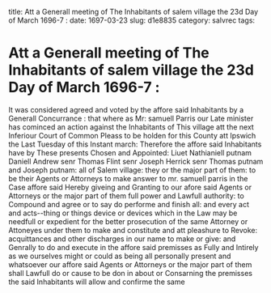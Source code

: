 title: Att a Generall meeting of The Inhabitants of salem village the 23d Day of March 1696-7 :
date: 1697-03-23
slug: d1e8835
category: salvrec
tags: 


<div markdown class="doc" id="d1e8835">


# Att a Generall meeting of The Inhabitants of salem village the 23d Day of March 1696-7 : 

It was considered agreed and voted by the affore said Inhabitants by a Generall Concurrance : that where as Mr: samuell Parris our Late minister has cominced an action against the Inhabitants of This village att the next Inferiour Court of Common Pleass to be holden for this County att Ipswich the Last Tuesday of this Instant march: Therefore the affore said Inhabitants have by These presents Chosen and Appointed: Liuet Nathianiell putnam Daniell Andrew senr Thomas Flint senr Joseph Herrick senr Thomas putnam and Joseph putnam: all of Salem village: they or the major part of them: to be their Agents or Attorneys to make answer to mr. samuell parris in the Case affore said Hereby giveing and Granting to our afore said Agents or Attorneys or the major part of them full power and Lawfull authority: to Compound and agree or to say do performe and finish all: and every act and acts--thing or things device or devices which in the Law may be needfull or expedient for the better prosecution of the same Attorney or Attoneyes under them to make and constitute and att pleashure to Revoke: acquittances and other discharges in our name to make or give: and Genrally to do and execute in the affore said premisses as Fully and Intirely as we ourselves might or could as being all personally present and whatsoever our affore said Agents or Attorneys or the major part of them shall Lawfull do or cause to be don in about or Consarning the premisses the said Inhabitants will allow and confirme the same
</div>